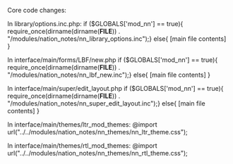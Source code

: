 Core code changes:

In library/options.inc.php:
if ($GLOBALS['mod_nn'] == true){
		require_once(dirname(dirname(__FILE__)) . "/modules/nation_notes/nn_library_options.inc");}
else{
[main file contents]
}

In interface/main/forms/LBF/new.php
if ($GLOBALS['mod_nn'] == true){
		require_once(dirname(dirname(__FILE__)) . "/modules/nation_notes/nn_lbf_new.inc");}
else{
[main file contents]
}

In interface/main/super/edit_layout.php
if ($GLOBALS['mod_nn'] == true){
		require_once(dirname(dirname(__FILE__)) . "/modules/nation_notes/nn_super_edit_layout.inc");}
else{
[main file contents]
}

In interface/main/themes/ltr_mod_themes:
@import url("../../modules/nation_notes/nn_themes/nn_ltr_theme.css");

In interface/main/themes/rtl_mod_themes:
@import url("../../modules/nation_notes/nn_themes/nn_rtl_theme.css");
